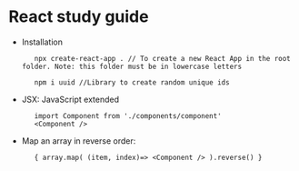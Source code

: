 # React study guide

- Installation

         npx create-react-app . // To create a new React App in the root folder. Note: this folder must be in lowercase letters
         
         npm i uuid //Library to create random unique ids
         
- JSX: JavaScript extended
         
         import Component from './components/component'
         <Component />
 
- Map an array in reverse order:

         { array.map( (item, index)=> <Component /> ).reverse() } 
 
   
